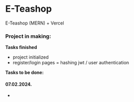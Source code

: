 # E-Teashop
E-Teashop (MERN) + Vercel

### Project in making:

**Tasks finished**
- project initialized
- register/login pages = hashing jwt / user authentication

**Tasks to be done:**
  
#### 07.02.2024.
- 
